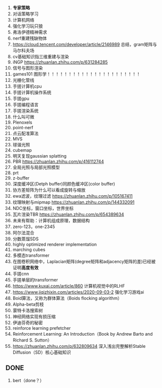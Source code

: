 1. **专家策略**
2. 对话策略学习
3. 计算机网络
8. 强化学习玩只狼
12. 弗洛伊德精神需求
14. nerf重建残缺物体
17. https://cloud.tencent.com/developer/article/2146989 总结，gram矩阵与马尔科夫场
19. cv基础知识指三维重建与渲染
22. iNGP https://zhuanlan.zhihu.com/p/631284285
24. 信号与图形渲染
25. games101 图形学！！！！！！！！！！！！！！！！！！！！！！
27. 光栅化管线
28. 手搓计算机cpu
29. 手搓计算机操作系统
30. 手搓gpu
31. 手搓编程语言
32. 手搓渲染系统
33. 什么叫可微
34. Plenoxels
35. point-nerf
36. 点云配准算法
37. MVS
38. 球谐光照
39. cubemap
41. 明天复现gaussian splatting
42. PBR https://zhuanlan.zhihu.com/p/416112744
43. 全局光照与局部光照模型
44. prt
45. z-buffer
46. 深度缓冲区(Detph buffer)同颜色缓冲区(color buffer)
47. 协方差矩阵为什么可以看成旋转与缩放
48. ewa滤波，纹理过滤 https://zhuanlan.zhihu.com/p/105167411
49. 纹理映射与mipmap https://zhuanlan.zhihu.com/p/144332091
50. NDC坐标，窗口坐标，世界坐标
51. 瓦片渲染TBR https://zhuanlan.zhihu.com/p/654389634
52. 未来有帮助：计算机组成原理，数据结构
53. zero-123，one-2345
54. 阿尔法混合
55. 分数蒸馏SDS
56. highly optimized renderer implementation
57. marching cubes
58. 多模态transformer
59. 在图卷积网络中，Laplacian矩阵(degree矩阵和adjacency矩阵的差)已经被证明**高度有效**
60. 手搓cnn
61. 手搓单层的transformer
62. https://www.kuxai.com/article/860 计算机视觉中的RLHF
63. https://www.jiqizhixin.com/articles/2020-09-03-2 强化学习游戏ai
64. Boid算法，又称为群体算法（Boids flocking algorithm）
65. Alpha-beta剪枝
66. 蒙特卡洛搜索树
67. 神经网络实现有损压缩
68. 伊迪芬奇的秘密
69. reinforce learning  prefetcher
70. Reinforcement Learning: An Introduction（Book by Andrew Barto and Richard S. Sutton）
71. https://zhuanlan.zhihu.com/p/632809634 深入浅出完整解析Stable Diffusion（SD）核心基础知识

## DONE
1. bert（done？）